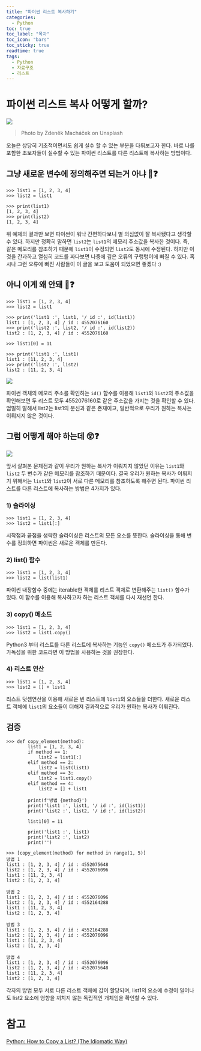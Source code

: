 ```yaml
---
title: "파이썬 리스트 복사하기"
categories: 
  - Python
toc: true
toc_label: "목차"
toc_icon: "bars"
toc_sticky: true
readtime: true
tags:
  - Python
  - 자료구조
  - 리스트
---
```


# 파이썬 리스트 복사 어떻게 할까?
![](https://user-images.githubusercontent.com/60086878/103172222-58ad2000-4895-11eb-8b48-af1a20a62d1d.png)
>Photo by Zdeněk Macháček on Unsplash

오늘은 상당히 기초적이면서도 쉽게 실수 할 수 있는 부분을 다뤄보고자 한다. 바로 나를 포함한 초보자들이 실수할 수 있는 파이썬 리스트를 다른 리스트에 복사하는 방법이다.

## 그냥 새로운 변수에 정의해주면 되는거 아냐 🤔❓

```
>>> list1 = [1, 2, 3, 4]
>>> list2 = list1

>>> print(list1)
[1, 2, 3, 4]
>>> print(list2)
[1, 2, 3, 4]
```
위 예제의 결과만 보면 파이썬이 워낙 간편하다보니 별 의심없이 잘 복사됐다고 생각할 수 있다. 하지만 정확히 말하면 `list2`는 `list1`의 메모리 주소값을 복사한 것이다. 즉, 같은 메모리를 참조하기 때문에 `list1`이 수정되면 `list2`도 동시에 수정된다. 하지만 이것을 간과하고 열심히 코드를 짜다보면 나중에 깊은 오류의 구렁텅이에 빠질 수 있다. 혹시나 그런 오류에 빠진 사람들이 이 글을 보고 도움이 되었으면 좋겠다 :)

## 아니 이게 왜 안돼 🐥❓
```
>>> list1 = [1, 2, 3, 4]
>>> list2 = list1

>>> print('list1 :', list1, '/ id :', id(list1))
list1 : [1, 2, 3, 4] / id : 4552076160
>>> print('list2 :', list2, '/ id :', id(list2))
list2 : [1, 2, 3, 4] / id : 4552076160

>>> list1[0] = 11

>>> print('list1 :', list1)
list1 : [11, 2, 3, 4] 
>>> print('list2 :', list2)
list2 : [11, 2, 3, 4]
```
![](https://user-images.githubusercontent.com/60086878/103172728-cad33400-4898-11eb-9756-85ffe931a999.png)

파이썬 객체의 메모리 주소를 확인하는 `id()` 함수를 이용해 `list1`와 `list2`의 주소값을 확인해보면 두 리스트 모두 4552076160로 같은 주소값을 가지는 것을 확인할 수 있다. 엄밀히 말해서 list2는 list1의 분신과 같은 존재이고, 일반적으로 우리가 원하는 복사는 이뤄지지 않은 것이다.

## 그럼 어떻게 해야 하는데 😲❓
![](https://user-images.githubusercontent.com/60086878/103172734-d4f53280-4898-11eb-8630-f6b9dd23b2ca.png)

앞서 살펴본 문제점과 같이 우리가 원하는 복사가 이뤄지지 않았던 이유는 `list1`와 `list2` 두 변수가 같은 메모리를 참조하기 때문이다. 결국 우리가 원하는 복사가 이뤄지기 위해서는 `list1`와 `list2`이 서로 다른 메모리를 참조하도록 해주면 된다. 파이썬 리스트를 다른 리스트에 복사하는 방법은 4가지가 있다.

### 1) 슬라이싱
```
>>> list1 = [1, 2, 3, 4]
>>> list2 = list1[:]
```
시작점과 끝점을 생략한 슬라이싱은 리스트의 모든 요소를 뜻한다. 슬라이싱을 통해 변수를 정의하면 파이썬은 새로운 객체를 만든다.

### 2) list() 함수 
```
>>> list1 = [1, 2, 3, 4]
>>> list2 = list(list1)
```
파이썬 내장함수 중에는 iterable한 객체를 리스트 객체로 변환해주는 `list()` 함수가 있다. 이 함수를 이용해 복사하고자 하는 리스트 객체를 다시 재선언 한다.

### 3) copy() 메소드
```
>>> list1 = [1, 2, 3, 4]
>>> list2 = list1.copy()
```
Python3 부터 리스트를 다른 리스트에 복사하는 기능인 `copy()` 메소드가 추가되었다. 가독성을 위한 코드라면 이 방법을 사용하는 것을 권장한다.

### 4) 리스트 연산
```
>>> list1 = [1, 2, 3, 4]
>>> list2 = [] + list1
```
리스트 덧셈연산을 이용해 새로운 빈 리스트에 `list1`의 요소들을 더한다. 새로운 리스트 객체에 `list1`의 요소들이 더해져 결과적으로 우리가 원하는 복사가 이뤄진다.

## 검증
```
>>> def copy_element(method):
        list1 = [1, 2, 3, 4]
        if method == 1:
            list2 = list1[:]
        elif method == 2:
            list2 = list(list1)
        elif method == 3:
            list2 = list1.copy()
        elif method == 4:
            list2 = [] + list1

        print(f'방법 {method}')
        print('list1 :', list1, '/ id :', id(list1))
        print('list2 :', list2, '/ id :', id(list2))

        list1[0] = 11

        print('list1 :', list1)
        print('list2 :', list2)
        print('')

>>> [copy_element(method) for method in range(1, 5)]
방법 1
list1 : [1, 2, 3, 4] / id : 4552075648
list2 : [1, 2, 3, 4] / id : 4552076096
list1 : [11, 2, 3, 4]
list2 : [1, 2, 3, 4]

방법 2
list1 : [1, 2, 3, 4] / id : 4552076096
list2 : [1, 2, 3, 4] / id : 4552164288
list1 : [11, 2, 3, 4]
list2 : [1, 2, 3, 4]

방법 3
list1 : [1, 2, 3, 4] / id : 4552164288
list2 : [1, 2, 3, 4] / id : 4552076096
list1 : [11, 2, 3, 4]
list2 : [1, 2, 3, 4]

방법 4
list1 : [1, 2, 3, 4] / id : 4552076096
list2 : [1, 2, 3, 4] / id : 4552075648
list1 : [11, 2, 3, 4]
list2 : [1, 2, 3, 4]
```
각자의 방법 모두 서로 다른 리스트 객체에 값이 할당되며, list1의 요소에 수정이 일어나도 list2 요소에 영향을 끼치지 않는 독립적인 개체임을 확인할 수 있다.

# 참고
[Python: How to Copy a List? (The Idiomatic Way)](https://www.afternerd.com/blog/python-copy-list/)
